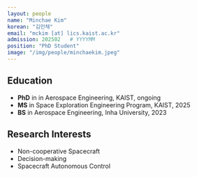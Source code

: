 ```yaml
---
layout: people
name: "Minchae Kim"
korean: "김민채"
email: "mckim [at] lics.kaist.ac.kr"
admission: 202502   # YYYYMM
position: "PhD Student"
image: "/img/people/minchaekim.jpeg"
---
```


## Education

- **PhD** in in Aerospace Engineering, KAIST, ongoing
- **MS** in Space Exploration Engineering Program, KAIST, 2025
- **BS** in Aerospace Engineering, Inha University, 2023

## Research Interests

- Non-cooperative Spacecraft
- Decision-making
- Spacecraft Autonomous Control

